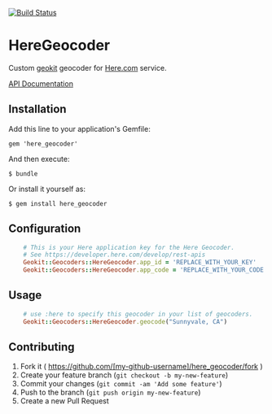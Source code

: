 [![Build Status](https://travis-ci.org/srozum/here_geocoder.svg?branch=master)](https://travis-ci.org/srozum/here_geocoder)

# HereGeocoder

Custom [geokit](https://github.com/geokit/geokit) geocoder for [Here.com](https://company.here.com/here/) service.

[API Documentation](https://developer.here.com/rest-apis/documentation/geocoder/topics/quick-start.html)


## Installation

Add this line to your application's Gemfile:

    gem 'here_geocoder'

And then execute:

    $ bundle

Or install it yourself as:

    $ gem install here_geocoder

## Configuration


```ruby
    # This is your Here application key for the Here Geocoder.
    # See https://developer.here.com/develop/rest-apis
    Geokit::Geocoders::HereGeocoder.app_id = 'REPLACE_WITH_YOUR_KEY'
    Geokit::Geocoders::HereGeocoder.app_code = 'REPLACE_WITH_YOUR_CODE'
```


## Usage

```ruby
    # use :here to specify this geocoder in your list of geocoders.
    Geokit::Geocoders::HereGeocoder.geocode("Sunnyvale, CA")
```

## Contributing

1. Fork it ( https://github.com/[my-github-username]/here_geocoder/fork )
2. Create your feature branch (`git checkout -b my-new-feature`)
3. Commit your changes (`git commit -am 'Add some feature'`)
4. Push to the branch (`git push origin my-new-feature`)
5. Create a new Pull Request
